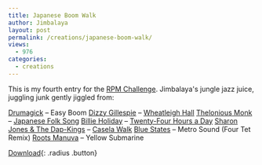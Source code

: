 ```yaml
---
title: Japanese Boom Walk
author: Jimbalaya
layout: post
permalink: /creations/japanese-boom-walk/
views:
  - 976
categories:
  - creations
---
```


This is my fourth entry for the [RPM Challenge][2]. Jimbalaya's jungle jazz juice, juggling junk gently jiggled from:

  [2]: http://www.rpmchallenge.com/

[Drumagick][3] – Easy Boom
[Dizzy Gillespie][4] – [Wheatleigh Hall][5]
[Thelonious Monk][6] – [Japanese Folk Song][7]
[Billie Holiday][8] – [Twenty-Four Hours a Day][9]
[Sharon Jones & The Dap-Kings][10] – [Casela Walk][11]
[Blue States][12] – Metro Sound (Four Tet Remix)
[Roots Manuva][13] – Yellow Submarine

 [3]: http://click.linksynergy.com/fs-bin/click?id=vwHUN9G4nyY&subid=&offerid=146261.1&type=10&tmpid=3909&RD_PARM1=http://itunes.apple.com/WebObjects/MZStore.woa/wa/viewArtist?id2693177 "Drumagick on iTunes"
 [4]: http://click.linksynergy.com/fs-bin/click?id=vwHUN9G4nyY&subid=&offerid=146261.1&type=10&tmpid=3909&RD_PARM1=http://itunes.apple.com/WebObjects/MZStore.woa/wa/viewArtist?id=56268 "Dizzy Gillespie on iTunes"
 [5]: http://click.linksynergy.com/fs-bin/click?id=vwHUN9G4nyY&subid=&offerid=146261.1&type=10&tmpid=3909&RD_PARM1=http://itunes.apple.com/WebObjects/MZStore.woa/wa/viewAlbum?i=41565%26id=41589%26s=143441 "Wheatleigh Hall on iTunes"
 [6]: http://click.linksynergy.com/fs-bin/click?id=vwHUN9G4nyY&subid=&offerid=146261.1&type=10&tmpid=3909&RD_PARM1=http://itunes.apple.com/WebObjects/MZStore.woa/wa/viewArtist?id=45058 "Thelonious Monk on iTunes"
 [7]: http://click.linksynergy.com/fs-bin/click?id=vwHUN9G4nyY&subid=&offerid=146261.1&type=10&tmpid=3909&RD_PARM1=http://itunes.apple.com/WebObjects/MZStore.woa/wa/viewAlbum?i=157405034%26id=157404785%26s=143441 "Japanese Folk Song on iTunes"
 [8]: http://click.linksynergy.com/fs-bin/click?id=vwHUN9G4nyY&subid=&offerid=146261.1&type=10&tmpid=3909&RD_PARM1=http://itunes.apple.com/WebObjects/MZStore.woa/wa/viewArtist?id=37299 "Billie Holiday on iTunes"
 [9]: http://click.linksynergy.com/fs-bin/click?id=vwHUN9G4nyY&subid=&offerid=146261.1&type=10&tmpid=3909&RD_PARM1=http://itunes.apple.com/WebObjects/MZStore.woa/wa/viewAlbum?i=211938423%26id=211938314%26s=143441 "Twenty-Four Hours a Day on iTunes"
 [10]: http://click.linksynergy.com/fs-bin/click?id=vwHUN9G4nyY&subid=&offerid=146261.1&type=10&tmpid=3909&RD_PARM1=http://itunes.apple.com/WebObjects/MZStore.woa/wa/viewArtist?id=45392916 "Sharon Jones & The Dap-Kings on iTunes"
 [11]: http://click.linksynergy.com/fs-bin/click?id=vwHUN9G4nyY&subid=&offerid=146261.1&type=10&tmpid=3909&RD_PARM1=http://itunes.apple.com/WebObjects/MZStore.woa/wa/viewAlbum?i=159779723%26id=159778771%26s=143441 "Casela Walk on iTunes"
 [12]: http://click.linksynergy.com/fs-bin/click?id=vwHUN9G4nyY&subid=&offerid=146261.1&type=10&tmpid=3909&RD_PARM1=http://itunes.apple.com/WebObjects/MZStore.woa/wa/viewArtist?id=2727610 "Blue States on iTunes"
 [13]: https://itunes.apple.com/us/artist/roots-manuva/id2900925?uo=4&at=11l4TK "Roots Manuva on iTunes"

<p><audio src='/audio/creations/Jimbalaya-RPM_Challenge_2008-04-Japanese_Boom_Walk.mp3' preload='auto' /></p>

[Download][15]{: .radius .button}

 [15]: /audio/creations/Jimbalaya-RPM_Challenge_2008-04-Japanese_Boom_Walk.mp3 "Download Jimbalaya - Japanese Boom Walk"
